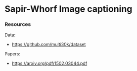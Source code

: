 # Sapir-Whorf Image captioning


### Resources

Data: 
* https://github.com/multi30k/dataset

Papers:
* https://arxiv.org/pdf/1502.03044.pdf 
